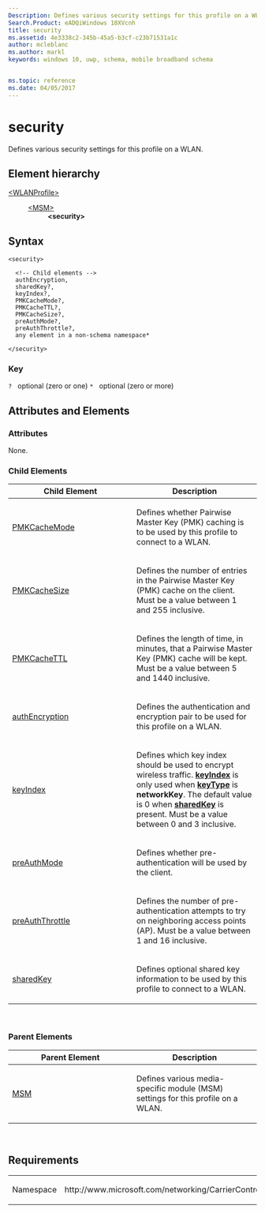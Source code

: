 ```yaml
---
Description: Defines various security settings for this profile on a WLAN.
Search.Product: eADQiWindows 10XVcnh
title: security
ms.assetid: 4e3338c2-345b-45a5-b3cf-c23b71531a1c
author: mcleblanc
ms.author: markl
keywords: windows 10, uwp, schema, mobile broadband schema


ms.topic: reference
ms.date: 04/05/2017
---
```


# security


Defines various security settings for this profile on a WLAN.

## Element hierarchy

<dl>
<dt><a href="element-wlanprofile.md">&lt;WLANProfile&gt;</a></dt>
<dd>
<dl>
<dt><a href="element-msm.md">&lt;MSM&gt;</a></dt>
<dd><b>&lt;security&gt;</b></dd>
</dl>
</dd>
</dl>

## Syntax

``` syntax
<security>

  <!-- Child elements -->
  authEncryption,
  sharedKey?,
  keyIndex?,
  PMKCacheMode?,
  PMKCacheTTL?,
  PMKCacheSize?,
  preAuthMode?,
  preAuthThrottle?,
  any element in a non-schema namespace*

</security>
```

### Key

`?`   optional (zero or one)
`*`   optional (zero or more)

## Attributes and Elements


### Attributes

None.

### Child Elements

<table>
<colgroup>
<col width="50%" />
<col width="50%" />
</colgroup>
<thead>
<tr class="header">
<th>Child Element</th>
<th>Description</th>
</tr>
</thead>
<tbody>
<tr class="odd">
<td><a href="element-pmkcachemode.md">PMKCacheMode</a> </td>
<td><p>Defines whether Pairwise Master Key (PMK) caching is to be used by this profile to connect to a WLAN.</p></td>
</tr>
<tr class="even">
<td><a href="element-pmkcachesize.md">PMKCacheSize</a> </td>
<td><p>Defines the number of entries in the Pairwise Master Key (PMK) cache on the client. Must be a value between 1 and 255 inclusive.</p></td>
</tr>
<tr class="odd">
<td><a href="element-pmkcachettl.md">PMKCacheTTL</a> </td>
<td><p>Defines the length of time, in minutes, that a Pairwise Master Key (PMK) cache will be kept. Must be a value between 5 and 1440 inclusive.</p></td>
</tr>
<tr class="even">
<td><a href="element-authencryption.md">authEncryption</a> </td>
<td><p>Defines the authentication and encryption pair to be used for this profile on a WLAN.</p></td>
</tr>
<tr class="odd">
<td><a href="element-keyindex.md">keyIndex</a> </td>
<td><p>Defines which key index should be used to encrypt wireless traffic. <a href="element-keyindex.md"><strong>keyIndex</strong></a>  is only used when <a href="element-keytype.md"><strong>keyType</strong></a> is <strong>networkKey</strong>. The default value is 0 when <a href="element-sharedkey.md"><strong>sharedKey</strong></a> is present. Must be a value between 0 and 3 inclusive.</p></td>
</tr>
<tr class="even">
<td><a href="element-preauthmode.md">preAuthMode</a> </td>
<td><p>Defines whether pre-authentication will be used by the client.</p></td>
</tr>
<tr class="odd">
<td><a href="element-preauththrottle.md">preAuthThrottle</a> </td>
<td><p>Defines the number of pre-authentication attempts to try on neighboring access points (AP). Must be a value between 1 and 16 inclusive.</p></td>
</tr>
<tr class="even">
<td><a href="element-sharedkey.md">sharedKey</a> </td>
<td><p>Defines optional shared key information to be used by this profile to connect to a WLAN.</p></td>
</tr>
</tbody>
</table>

 

### Parent Elements

<table>
<colgroup>
<col width="50%" />
<col width="50%" />
</colgroup>
<thead>
<tr class="header">
<th>Parent Element</th>
<th>Description</th>
</tr>
</thead>
<tbody>
<tr class="odd">
<td><a href="element-msm.md">MSM</a> </td>
<td><p>Defines various media-specific module (MSM) settings for this profile on a WLAN.</p></td>
</tr>
</tbody>
</table>

 

## Requirements

<table>
<colgroup>
<col width="50%" />
<col width="50%" />
</colgroup>
<tbody>
<tr class="odd">
<td><p>Namespace</p></td>
<td><p>http://www.microsoft.com/networking/CarrierControl/WLAN/v1</p></td>
</tr>
</tbody>
</table>

 

 



